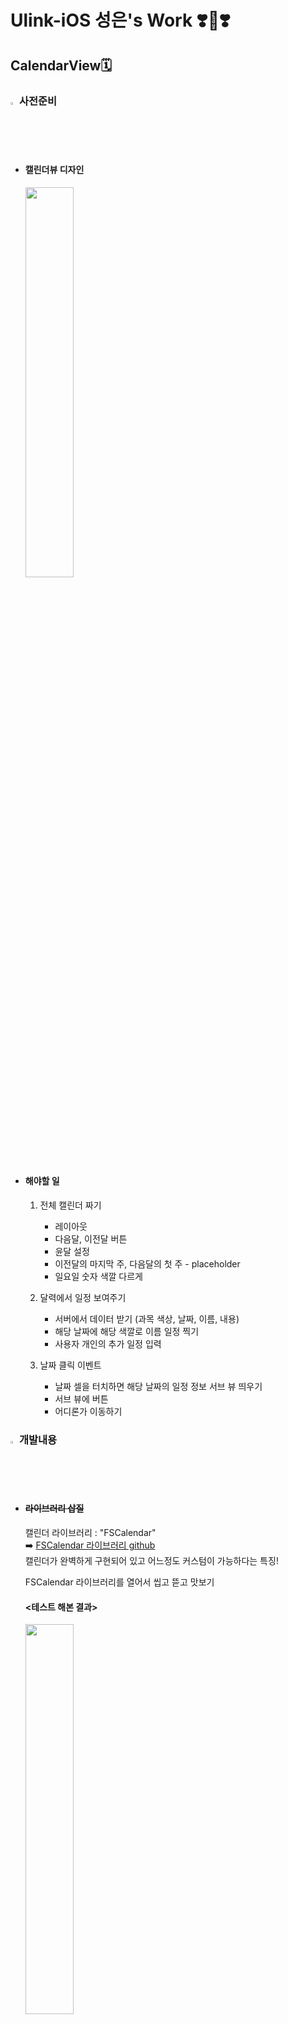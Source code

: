 # Ulink-iOS 성은's Work ❣️🌝❣️

## CalendarView🗓


### <img src="https://emoji.slack-edge.com/T016U39U5K2/ulink-white/7a9f6567dc63c937.png" width=2%> 사전준비
- #### 캘린더뷰 디자인   
  
  <img src="./image/calendarDesign.png" width="40%">

- #### 해야할 일
  1. 전체 캘린더 짜기   
       * 레이아웃
       * 다음달, 이전달 버튼
       * 윤달 설정
       * 이전달의 마지막 주, 다음달의 첫 주 - placeholder
       * 일요일 숫자 색깔 다르게   
  
  2. 달력에서 일정 보여주기    
       * 서버에서 데이터 받기 (과목 색상, 날짜, 이름, 내용)
       * 해당 날짜에 해당 색깔로 이름 일정 찍기
       * 사용자 개인의 추가 일정 입력   
  
  3. 날짜 클릭 이벤트   
       * 날짜 셀을 터치하면 해당 날짜의 일정 정보 서브 뷰 띄우기
       * 서브 뷰에 버튼
       * 어디론가 이동하기


### <img src="https://emoji.slack-edge.com/T016U39U5K2/ulink-purple/2e44cf60188f40d7.png" width="2%"> 개발내용
- #### ~~라이브러리 삽질~~  

    캘린더 라이브러리 : "FSCalendar"   
    ➡️ [FSCalendar 라이브러리 github](https://github.com/WenchaoD/FSCalendar)   
    캘린더가 완벽하게 구현되어 있고 어느정도 커스텀이 가능하다는 특징!   

     FSCalendar 라이브러리를 열어서 씹고 뜯고 맛보기   
     
    
    #### <테스트 해본 결과>
     <img src="./image/fscalendar.png" width="40%">   

     디자인 일정 부분 변경, 이벤트 추가 등이 가능했지만 디자인단에서 원하는 뷰를 만들기에는 어려움이 있었다.   
     결국 FSCalendar는 사용하지 않기로...

***

- #### CollectionView로 캘린더 처음부터 짜기
  
  - 월 별 날짜 수를 배열로 저장
  ``` swift
  var numOfDate = [31, 28, 31, 30, 31, 30, 31, 31, 30, 31, 30, 31]
  ```
  - 윤년 설정   
    4년에 한번 2월의 일 수를 29로 변경
  ``` swift
  if (todayYear % 4 == 0){
            numOfDate[1] = 29
        } else {
            numOfDate[1] = 28
        }
  ```

  - 캘린더를 처음 열었을 때 오늘 날짜의 달을 띄워주기 위해 오늘 날짜(today)를 알아내고 현재 페이지 날짜(current)에 저장   
  다음달, 이전달 버튼을 터치하면 current 변수를 1씩 변경

  - 1일의 요일을 알아내기   
  (일요일 - 1, 월요일 - 2 ... 값을 return)
  ``` swift
  func getFirstWeekDay() -> Int{
        let dateFormatter = DateFormatter()
        dateFormatter.dateFormat = "dd-M-yyyy"
        let dateString = "01-" + String(currentMonth) + "-" + String(currentYear)
        let myDay = dateFormatter.date(from: dateString)
        let first = cal.dateComponents([.weekday], from: myDay!)
        
        let firstWeekDay = first.weekday!
        return firstWeekDay
  }
  ```

  - 전체 cell 개수
    이전달 placeholder와 이번달 일 수의 합이 
    - 28이면 cell 수는 28
    - 35보다 크면 cell 수는 42
    - 나머지는 cell 수 35

  - cell 날짜 찍는 함수   
  textColor 변수로 글자 색 구분   
     * 저번달, 다음달 placeholder : 회색 글씨
     * 오늘 날짜 : 흰색 글씨 + 보라색 배경
     * 일요일 : 보라색 글씨
     * 나머지 : 검정색 글씨
  ```swift
  func setDayCell(firstDay: Int, textColor: Int)
  ```

  - 날짜 구분 조건   
     * 이전달 placeholder
     ```swift
     indexPath.row >= 0 && indexPath.row < first
     ```
     * 이번달
     ```swift
     indexPath.row >= first && indexPath.row < last + first
     ```
     * 이번달 토요일
     ```swift
     (indexPath.row % 7) == 0
     ```
     * 이번달 오늘
     ```swift
     ((indexPath.row - first + 1) == todayDate) && (currentMonth == todayMonth) && (currentYear == todayYear)
     ```
     * 다음달 placeholder - else

  - 일정 제목 padding   
    디자인적으로 padding이 필요해서 UILabel에 padding 넣는 방법을 찾다가 inset 설정이 있는 UIButton에 사용자 interaction enabled를 해제해서 사용

  - cell에 일정 추가하는 함수   
  날짜, eventName 배열, color 배열을 서버에서 받아서 해당 날짜에 개수만큼 일정을 찍어준다.
  ```swift
  func setEvent(eventName: [String], color: [UIColor])
  ```

     #### <여기까지 뷰 완성본>
     <img src="./image/calComplete.png" width="40%">


***   
- #### 뷰 수정(07/06)
  #### 오늘이 포함된 달로 돌아오는 버튼 추가

  - current 변수를 today 변수로 변경 후 collection view reload
  ```swift
  @IBAction func backToToday(_ sender: Any) {
      currentMonth = todayMonth
      monthLabel.text = String(currentMonth) + "월"
      calendarCollectionView.reloadData()
  }
  ```

  - 버튼 이미지를 배경으로 깔고, text는 오늘 날짜로

  #### <여기까지 뷰 완성본>
  <img src="./image/calModified.png" width="40%">

***

- #### 날짜 셀 클릭 이벤트
  - 팝업 창 띄우기   
  새로운 VC ! (DetailEventViewController)   
  배경 검정색으로 지정 후 opacity까지 지정해줌

    calendar view 위에 overCurrentContext 설정으로 modal 띄워주기
  ```swift
    func collectionView(_ collectionView: UICollectionView, didSelectItemAt indexPath: IndexPath) {
        guard let popUpVC = self.storyboard?.instantiateViewController(identifier: "detailEvent") as? DetailEventViewController else {return}

        popUpVC.modalPresentationStyle = .overCurrentContext
        present(popUpVC, animated: false, completion: nil)
    }
    ```

  - 빈 부분 클릭하면 팝업 창 닫기   
  touch한 부분이 collection view가 아니면 팝업 창 dismiss
  ```swift
  override func touchesBegan(_ touches: Set<UITouch>, with event: UIEvent?)
    {
        let touch = touches.first
        if touch?.view != self.detailEventCollectionView
        { self.dismiss(animated: false, completion: nil) }
    }
  ```
  - calendar view에서 서버로부터 데이터를 받아 detail event view로 넘겨줄 예정
  - 일단 더미 데이터를 띄워보았다😲
  ```swift
  func setEventList(date: String, eventName: [String], category: [Int], time: [String]){
  ```
